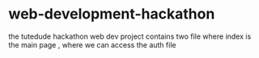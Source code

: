 # web-development-hackathon
the tutedude hackathon web dev project contains two file where index is the main page , where we can access the auth file

